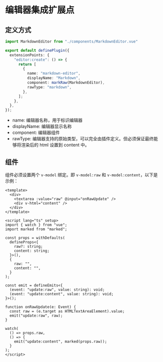 # 编辑器集成扩展点

## 定义方式

```ts
import MarkdownEditor from "./components/MarkdownEditor.vue"

export default definePlugin({
  extensionPoints: {
    "editor:create": () => {
      return [
        {
          name: "markdown-editor",
          displayName: "Markdown",
          component: markRaw(MarkdownEditor),
          rawType: "markdown",
        },
      ];
    },
  },
});
```

- name: 编辑器名称，用于标识编辑器
- displayName: 编辑器显示名称
- component: 编辑器组件
- rawType: 编辑器支持的原始类型，可以完全由插件定义。但必须保证最终能够将渲染后的 html 设置到 content 中。

## 组件

组件必须设置两个 `v-model` 绑定。即 `v-model:raw` 和 `v-model:content`，以下是示例：

```vue
<template>
  <div>
    <textarea :value="raw" @input="onRawUpdate" />
    <div v-html="content" />
  </div>
</template>

<script lang="ts" setup>
import { watch } from "vue";
import marked from "marked";

const props = withDefaults(
  defineProps<{
    raw?: string;
    content: string;
  }>(),
  {
    raw: "",
    content: "",
  }
);

const emit = defineEmits<{
  (event: "update:raw", value: string): void;
  (event: "update:content", value: string): void;
}>();

function onRawUpdate(e: Event) {
  const raw = (e.target as HTMLTextAreaElement).value;
  emit("update:raw", raw);
}

watch(
  () => props.raw,
  () => {
    emit("update:content", marked(props.raw));
  }
);
</script>
```
